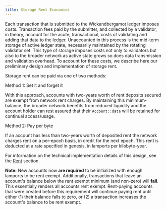```yaml
---
title: Storage Rent Economics
---
```


Each transaction that is submitted to the Wickandbergamot ledger imposes costs.
Transaction fees paid by the submitter, and collected by a validator, in
theory, account for the acute, transactional, costs of validating and adding
that data to the ledger. Unaccounted in this process is the mid-term storage of
active ledger state, necessarily maintained by the rotating validator set. This
type of storage imposes costs not only to validators but also to the broader
network as active state grows so does data transmission and validation
overhead. To account for these costs, we describe here our preliminary design
and implementation of storage rent.

Storage rent can be paid via one of two methods:

Method 1: Set it and forget it

With this approach, accounts with two-years worth of rent deposits secured are
exempt from network rent charges. By maintaining this minimum-balance, the
broader network benefits from reduced liquidity and the account holder can rest
assured that their `Account::data` will be retained for continual access/usage.

Method 2: Pay per byte

If an account has less than two-years worth of deposited rent the network
charges rent on a per-epoch basis, in credit for the next epoch. This rent is
deducted at a rate specified in genesis, in lamports per kilobyte-year.

For information on the technical implementation details of this design, see the
[Rent](implemented-proposals/rent.md) section.

**Note:** New accounts now **are required** to be initialized with enough
lamports to be rent exempt. Additionally, transactions that leave an account's
balance below the rent exempt minimum (and non-zero) will **fail**. This
essentially renders all accounts rent exempt. Rent-paying accounts that were
created before this requirement will continue paying rent until either (1)
their balance falls to zero, or (2) a transaction increases the account's
balance to be rent exempt.
